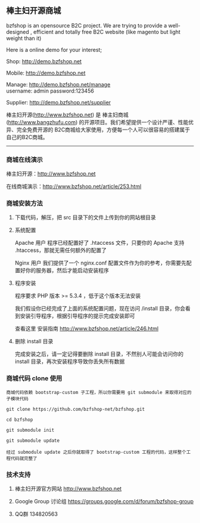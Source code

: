 

## 棒主妇开源商城

bzfshop is an opensource B2C project. We are trying to provide a well-designed , efficient and totally free B2C website (like magento but light weight than it)

Here is a online demo for your interest;

Shop: http://demo.bzfshop.net  

Mobile: http://demo.bzfshop.net  

Manage: http://demo.bzfshop.net/manage   
username: admin   password:123456

Supplier: http://demo.bzfshop.net/supplier  


棒主妇开源(http://www.bzfshop.net) 是 棒主妇商城(http://www.bangzhufu.com) 的开源项目。我们希望提供一个设计严谨、性能优异、完全免费开源的
B2C商城给大家使用，方便每一个人可以很容易的搭建属于自己的B2C商城。

***

### 商城在线演示

棒主妇开源：http://www.bzfshop.net

在线商城演示：http://www.bzfshop.net/article/253.html

### 商城安装方法

 1. 下载代码，解压，把 src 目录下的文件上传到你的网站根目录

 2. 系统配置

    Apache 用户
    程序已经配置好了 .htaccess 文件，只要你的 Apache 支持 .htaccess，那就无需任何额外的配置了

    Nginx 用户
    我们提供了一个 nginx.conf 配置文件作为你的参考，你需要先配置好你的服务器，然后才能启动安装程序

 3. 程序安装

	程序要求 PHP 版本 >= 5.3.4 ，低于这个版本无法安装
 
    我们假设你已经完成了上面的系统配置问题，现在访问 /install 目录，你会看到安装引导程序，根据引导程序的提示完成安装即可
	
	查看这里  安装指南  http://www.bzfshop.net/article/246.html

 4. 删除 install 目录

    完成安装之后，请一定记得要删除 install 目录，不然别人可能会访问你的 install 目录，再次安装程序导致你丢失所有数据

### 商城代码 clone 使用

	商城代码依赖 bootstrap-custom 子工程，所以你需要用 git submodule 来取得对应的子模块代码

	git clone https://github.com/bzfshop-net/bzfshop.git 
	
	cd bzfshop
	
	git submodule init 
	
	git submodule update 
	
	经过 submodule update 之后你就取得了 bootstrap-custom 工程的代码，这样整个工程代码就完整了
	
	
### 技术支持

 1. 棒主妇开源官方网站 http://www.bzfshop.net
 
 2. Google Group 讨论组 https://groups.google.com/d/forum/bzfshop-group
 
 3. QQ群 134820563 
 

	